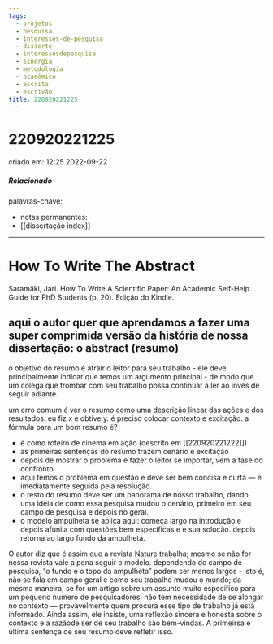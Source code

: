 ```yaml
---
tags:
  - projetos
  - pesquisa
  - interesses-de-pesquisa
  - disserte
  - interessesdepesquisa
  - sinergia
  - metodologia
  - acadêmico
  - escrita
  - escrivão
title: 220920221225
---
```

# 220920221225
criado em: 12:25 2022-09-22

##### Relacionado
palavras-chave: 
- notas permanentes: 
- [[dissertação index]]
---

# How To Write The Abstract

Saramäki, Jari. How To Write A Scientific Paper: An Academic Self-Help Guide for PhD Students (p. 20). Edição do Kindle. 

## aqui o autor quer que aprendamos a fazer uma super comprimida versão da história de nossa dissertação: o abstract (resumo)

o objetivo do resumo é atrair o leitor para seu trabalho - ele deve principalmente indicar que temos um argumento principal - de modo que um colega que trombar com seu trabalho possa continuar a ler ao invés de seguir adiante. 

um erro comum é ver o resumo como uma descrição linear das ações e dos resultados. eu fiz x e obtive y.
é preciso colocar contexto e excitação.
a fórmula para um bom resumo é?
- é como roteiro de cinema em ação (descrito em [[220920221222]])
- as primeiras sentenças do resumo trazem cenário e excitação
- depois de mostrar o problema e fazer o leitor se importar, vem a fase do confronto
- aqui temos o problema em questão e deve ser bem concisa e curta — é imediatamente seguida pela resolução.
- o resto do resumo deve ser um panorama de nosso trabalho, dando uma ideia de como essa pesquisa mudou o cenário, primeiro em seu campo de pesquisa e depois no geral.
- o modelo ampulheta se aplica aqui: começa largo na introdução e depois afunila com questões bem específicas e e sua solução. depois retorna ao largo fundo da ampulheta.

O autor diz que é assim que a revista Nature trabalha; mesmo se não for nessa revista vale a pena seguir o modelo. 
dependendo do campo de pesquisa, “o fundo e o topo da ampulheta” podem ser menos largos - isto é, não se fala em campo geral e como seu trabalho mudou o mundo; da mesma maneira, se for um artigo sobre um assunto muito especifico para um pequeno numero de pesquisadores, não tem necessidade de se alongar no contexto — provavelmente quem procura esse tipo de trabalho já está informado.
Ainda assim, ele insiste, uma reflexão sincera e honesta sobre o contexto e a razãode ser de seu trabalho são bem-vindas. A primeirsa e última sentença de seu resumo deve refletir isso. 